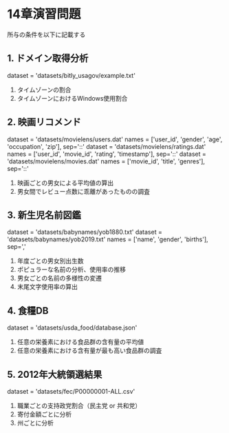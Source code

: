 
# 14章演習問題
所与の条件を以下に記載する

## 1. ドメイン取得分析
dataset = 'datasets/bitly_usagov/example.txt'

1. タイムゾーンの割合
2. タイムゾーンにおけるWindows使用割合

## 2. 映画リコメンド
dataset = 'datasets/movielens/users.dat'
    names = ['user_id', 'gender', 'age', 'occupation', 'zip'], sep='::'
dataset = 'datasets/movielens/ratings.dat'
    names = ['user_id', 'movie_id', 'rating', 'timestamp'], sep='::'
dataset = 'datasets/movielens/movies.dat'
    names = ['movie_id', 'title', 'genres'], sep='::'

1. 映画ごとの男女による平均値の算出
2. 男女間でレビュー点数に乖離があったものの調査

## 3. 新生児名前図鑑
dataset = 'datasets/babynames/yob1880.txt'
dataset = 'datasets/babynames/yob2019.txt'
    names = ['name', 'gender', 'births'], sep=','

1. 年度ごとの男女別出生数
2. ポピュラーな名前の分析、使用率の推移
3. 男女ごとの名前の多様性の変遷
4. 末尾文字使用率の算出

## 4. 食糧DB
dataset = 'datasets/usda_food/database.json'

1. 任意の栄養素における食品群の含有量の平均値
2. 任意の栄養素における含有量が最も高い食品群の調査

## 5. 2012年大統領選結果
dataset = 'datasets/fec/P00000001-ALL.csv'

1. 職業ごとの支持政党割合（民主党 or 共和党）
2. 寄付金額ごとに分析
3. 州ごとに分析

